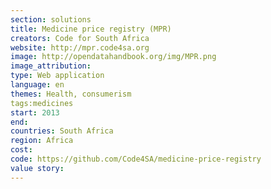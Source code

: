 ```yaml
---
section: solutions
title: Medicine price registry (MPR)
creators: Code for South Africa 
website: http://mpr.code4sa.org
image: http://opendatahandbook.org/img/MPR.png
image_attribution:
type: Web application
language: en
themes: Health, consumerism
tags:medicines 
start: 2013
end: 
countries: South Africa
region: Africa
cost: 
code: https://github.com/Code4SA/medicine-price-registry
value story: 
---
```

